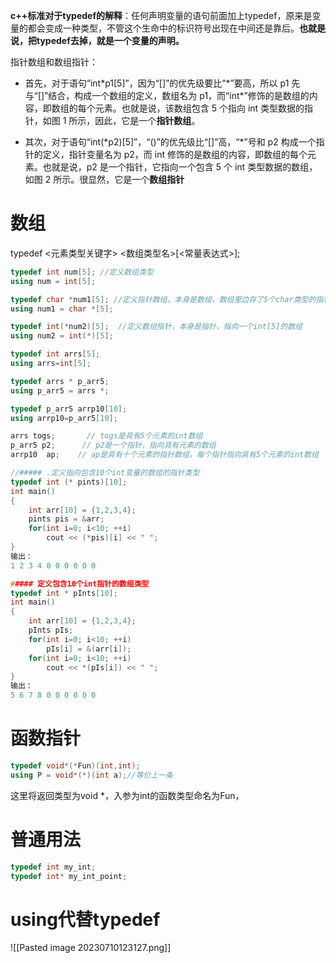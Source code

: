 **c++标准对于typedef的解释**：任何声明变量的语句前面加上typedef，原来是变量的都会变成一种类型，不管这个生命中的标识符号出现在中间还是靠后。**也就是说，把typedef去掉，就是一个变量的声明。**

指针数组和数组指针：
- 首先，对于语句“int\*p1[5]”，因为“[]”的优先级要比“\*”要高，所以 p1 先与“[]”结合，构成一个数组的定义，数组名为 p1，而“int*”修饰的是数组的内容，即数组的每个元素。也就是说，该数组包含 5 个指向 int 类型数据的指针，如图 1 所示，因此，它是一个**指针数组**。

- 其次，对于语句“int(\*p2)[5]”，“()”的优先级比“[]”高，“\*”号和 p2 构成一个指针的定义，指针变量名为 p2，而 int 修饰的是数组的内容，即数组的每个元素。也就是说，p2 是一个指针，它指向一个包含 5 个 int 类型数据的数组，如图 2 所示。很显然，它是一个**数组指针**

# 数组
typedef <元素类型关键字> <数组类型名>[<常量表达式>];

```cpp
typedef int num[5]; //定义数组类型  
using num = int[5];

typedef char *num1[5]; //定义指针数组，本身是数组，数组里边存了5个char类型的指针
using num1 = char *[5];

typedef int(*num2)[5];  //定义数组指针，本身是指针，指向一个int[5]的数组
using num2 = int(*)[5];
```


```cpp
typedef int arrs[5];
using arrs=int[5];

typedef arrs * p_arr5;
using p_arr5 = arrs *;

typedef p_arr5 arrp10[10];
using arrp10=p_arr5[10];

arrs togs;       // togs是具有5个元素的int数组
p_arr5 p2;      // p2是一个指针，指向具有元素的数组
arrp10  ap;    // ap是具有十个元素的指针数组，每个指针指向具有5个元素的int数组

```

```cpp
//##### .定义指向包含10个int变量的数组的指针类型
typedef int (* pints)[10];
int main()
{
    int arr[10] = {1,2,3,4};
    pints pis = &arr;
    for(int i=0; i<10; ++i)
        cout << (*pis)[i] << " ";
}
输出：  
1 2 3 4 0 0 0 0 0 0
```

```cpp
##### 定义包含10个int指针的数组类型
typedef int * pInts[10];
int main()
{
    int arr[10] = {1,2,3,4};
    pInts pIs;
    for(int i=0; i<10; ++i)
        pIs[i] = &(arr[i]);
    for(int i=0; i<10; ++i)
        cout << *(pIs[i]) << " ";
}
输出：  
5 6 7 8 0 0 0 0 0 0
```

# 函数指针

```cpp
typedef void*(*Fun)(int,int);
using P = void*(*)(int a);//等价上一条
```

这里将返回类型为void \*，入参为int的函数类型命名为Fun，


# 普通用法
```cpp
typedef int my_int;
typedef int* my_int_point;
```

# using代替typedef
![[Pasted image 20230710123127.png]]